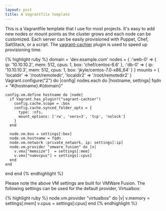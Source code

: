 ```yaml
---
layout: post
title: A Vagrantfile template
---
```

This is a Vagrantfile template that I use for most projects.  It's easy to add new nodes or mount points as the cluster grows and each node can be customized.  Each server can be easily provisioned with Puppet, Chef, SaltStack, or a script.  The [vagrant-cachier](https://github.com/fgrehm/vagrant-cachier) plugin is used to speed up provisioning time.

{% highlight ruby %}
domain = 'dev.example.com'
nodes = {
  :'web-0' => {
    ip:   '10.10.10.2',
    mem:  512,
    cpus: 1,
    box:  'chef/centos-6.6'
  },
  :'db-0' => {
    ip:   '10.10.10.3',
    mem:  512,
    cpus: 1,
    box:  'jkyle/centos-7.0-x86_64'
  }
}
mounts = {
  'localdir'  => '/root/remotedir',
  'localdir2' => '/root/remotedir2'
}
Vagrant.configure("2") do |config|
  nodes.each do |hostname, settings|
    fqdn = "#{hostname}.#{domain}"

    config.vm.define hostname do |node|
      if Vagrant.has_plugin?("vagrant-cachier")
        config.cache.scope = :box
        config.cache.synced_folder_opts = {
          type: :nfs,
          mount_options: ['rw', 'vers=3', 'tcp', 'nolock']
        }
      end

      node.vm.box = settings[:box]
      node.vm.hostname = fqdn
      node.vm.network :private_network, ip: settings[:ip]
      node.vm.provider "vmware_fusion" do |v|
        v.vmx["memsize"]  = settings[:mem]
        v.vmx["numvcpus"] = settings[:cpus]
      end
    end
  end
end
{% endhighlight %}

Please note the above VM settings are built for VMWare Fusion.  The following settings can be used for the default provider, Virtualbox:

{% highlight ruby %}
node.vm.provider "virtualbox" do |v|
  v.memory  = settings[:mem]
  v.cpus    = settings[:cpus]
end
{% endhighlight %}